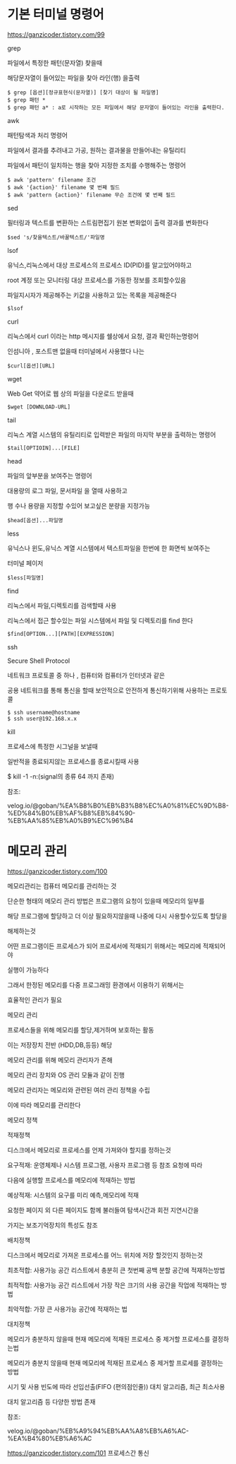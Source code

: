 # 기본 터미널 명령어
https://ganzicoder.tistory.com/99

grep

파일에서 특정한 패턴(문자열) 찾을때

해당문자열이 들어있는 파일을 찾아 라인(행) 을출력

```
$ grep [옵션][정규표현식(문자열)] [찾기 대상이 될 파일명]
$ grep 패턴 *
$ grep 패턴 a* : a로 시작하는 모든 파일에서 해당 문자열이 들어있는 라인을 출력한다.
```

awk

패턴탐색과 처리 명령어 

파일에서 결과를 추려내고 가공, 원하는 결과물을 만들어내는 유틸리티

파일에서 패턴이 일치하는 행을 찾아 지정한 조치를 수행해주는 명령어

```
$ awk 'pattern' filename 조건
$ awk '{action}' filename 몇 번째 필드
$ awk 'pattern {action}' filename 무슨 조건에 몇 번째 필드
```

sed

필터링과 텍스트를 변환하는 스트림편집기 원본 변화없이 출력 결과를 변화한다

 
```
$sed 's/찾을텍스트/바꿀텍스트/'파일명
```

lsof

유닉스,리눅스에서 대상 프로세스의 프로세스 ID(PID)를 알고있어야하고

root 계정 또는 모니터링 대상 프로세스를 가동한 정보를 조회할수있음

파일지시자가 제공해주는 키값을 사용하고 있는 목록을 제공해준다

 
```
$lsof
```

curl

리눅스에서 curl 이라는 http 메시지를 쉘상에서 요청, 결과 확인하는명령어

인섬니아 , 포스트맨 없을때 터미널에서 사용했다 나는

 
```
$curl[옵션][URL]
```

wget

Web Get  약어로 웹 상의 파일을 다운로드 받을때

```
$wget [DOWNLOAD-URL]
```

tail

리눅스 계열 시스템의 유틸리티로 입력받은 파일의 마지막 부분을 출력하는 명령어

```
$tail[OPTIOIN]...[FILE]
```

head

파일의 앞부분을 보여주는 명령어

대용량의 로그 파일, 문서파일 을 열때 사용하고

행 수나 용량을 지정할 수있어 보고싶은 분량을 지정가능

```
$head[옵션]...파일명
```

less

유닉스나 윈도,유닉스 계열 시스템에서 텍스트파일을 한번에 한 화면씩 보여주는

터미널 페이저

```
$less[파일명]
```

find

리눅스에서 파일,디렉토리를 검색할때 사용

리눅스에서 접근 할수있는 파일 시스템에서 파일 및 디렉토리를 find 한다

```
$find[OPTION...][PATH][EXPRESSION]
```

ssh

Secure Shell Protocol

네트워크 프로토콜 중 하나 , 컴퓨터와 컴퓨터가 인터넷과 같은 

공용 네트워크를 통해 통신을 할때 보안적으로 안전하게 통신하기위해 사용하는 프로토콜

```
$ ssh username@hostname
$ ssh user@192.168.x.x
```

kill

프로세스에 특정한 시그널을 보낼때

일반적을 종료되지않는 프로세스를 종료시킬때 사용

$ kill -1
-n:(signal의 종류 64 까지 존재)
 

 

 

참조:

velog.io/@goban/%EA%B8%B0%EB%B3%B8%EC%A0%81%EC%9D%B8-%ED%84%B0%EB%AF%B8%EB%84%90-%EB%AA%85%EB%A0%B9%EC%96%B4

# 메모리 관리
https://ganzicoder.tistory.com/100

메모리관리는 컴퓨터 메모리를 관리하는 것

단순한 형태의 메모리 관리 방법은 프로그램의 요청이 있을때 메모리의 일부를

해당 프로그램에 할당하고 더 이상 필요하지않을때 나중에 다시 사용할수있도록 할당을 

해제하는것

 

어떤 프로그램이든 프로세스가 되어 프로세서에 적재되기 위해서는 메모리에 적재되어야

실행이 가능하다

그래서 한정된 메모리를 다중 프로그래밍 환경에서 이용하기 위해서는

효율적인 관리가 필요

 

메모리 관리

프로세스들을 위해 메모리를 할당,제거하며 보호하는 활동

이는 저장장치 전반 (HDD,DB,등등) 해당

메모리 관리를 위해 메모리 관리자가 존해

메모리 관리 장치와 OS 관리 모듈과 같이 진행

메모리 관리자는 메모리와 관련된 여러 관리 정책을 수립 

이에 따라 메모리를 관리한다

 

메모리 정책

 

적재정책

디스크에서 메모리로 프로세스를 언제 가져와야 할지를 정하는것

 

요구적재: 운영체제나 시스템 프로그램, 사용자 프로그램 등 참조 요청에 따라 

다음에  실행할 프로세스를 메모리에 적재하는 방법

 

예상적재: 시스템의 요구를 미리 예측,메모리에 적재

요청한 페이지 외 다른 페이지도 함께 불러들여 탐색시간과 회전 지연시간을 

가지는 보조기억장치의 특성도 참조

 

배치정책

디스크에서 메모리로 가져온 프로세스를 어느 위치에 저장 할것인지 정하는것

 

최초적합: 사용가능 공간 리스트에서 충분히 큰 첫번째 공백 분할 공간에 적재하는방법

최적적합: 사용가능 공간 리스트에서 가장 작은 크기의 사용 공간을 작업에 적재하는 방법

최악적합: 가장 큰 사용가능 공간에 적재하는 법

 

대치정책 

메모리가 충분하지 않을때 현재 메모리에 적재된 프로세스 중 제거할 프로세스를 결정하는법

 

메모리가 충분치 않을때 현재 메모리에 적재된 프로세스 중 제거할 프로세를 결정하는 방법

시기 및 사용 빈도에 따라 선입선출(FIFO (편의점인줄)) 대치 알고리즘, 최근 최소사용 

대치 알고리즘 등 다양한 방법 존재

 

참조:

velog.io/@goban/%EB%A9%94%EB%AA%A8%EB%A6%AC-%EA%B4%80%EB%A6%AC

https://ganzicoder.tistory.com/101
프로세스간 통신

